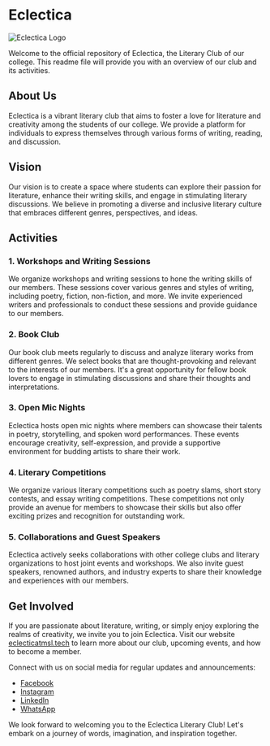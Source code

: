 # **Eclectica**

![Eclectica Logo](https://i.postimg.cc/bNnPRkRk/Capture.jpg)

Welcome to the official repository of Eclectica, the Literary Club of our college. This readme file will provide you with an overview of our club and its activities. 

## About Us

Eclectica is a vibrant literary club that aims to foster a love for literature and creativity among the students of our college. We provide a platform for individuals to express themselves through various forms of writing, reading, and discussion.

## Vision

Our vision is to create a space where students can explore their passion for literature, enhance their writing skills, and engage in stimulating literary discussions. We believe in promoting a diverse and inclusive literary culture that embraces different genres, perspectives, and ideas.

## Activities

### 1. Workshops and Writing Sessions

We organize workshops and writing sessions to hone the writing skills of our members. These sessions cover various genres and styles of writing, including poetry, fiction, non-fiction, and more. We invite experienced writers and professionals to conduct these sessions and provide guidance to our members.

### 2. Book Club

Our book club meets regularly to discuss and analyze literary works from different genres. We select books that are thought-provoking and relevant to the interests of our members. It's a great opportunity for fellow book lovers to engage in stimulating discussions and share their thoughts and interpretations.

### 3. Open Mic Nights

Eclectica hosts open mic nights where members can showcase their talents in poetry, storytelling, and spoken word performances. These events encourage creativity, self-expression, and provide a supportive environment for budding artists to share their work.

### 4. Literary Competitions

We organize various literary competitions such as poetry slams, short story contests, and essay writing competitions. These competitions not only provide an avenue for members to showcase their skills but also offer exciting prizes and recognition for outstanding work.

### 5. Collaborations and Guest Speakers

Eclectica actively seeks collaborations with other college clubs and literary organizations to host joint events and workshops. We also invite guest speakers, renowned authors, and industry experts to share their knowledge and experiences with our members.

## Get Involved

If you are passionate about literature, writing, or simply enjoy exploring the realms of creativity, we invite you to join Eclectica. Visit our website [eclecticatmsl.tech](https://eclecticatmsl.tech/) to learn more about our club, upcoming events, and how to become a member.

Connect with us on social media for regular updates and announcements:

- [Facebook](https://www.facebook.com/eclecticaTMSL/)
- [Instagram](https://www.instagram.com/eclecticatmsl/)
- [LinkedIn](https://www.linkedin.com/in/eclectica-tmsl-342b31185/)
- [WhatsApp](https://api.whatsapp.com/send?phone=7718651718) 

We look forward to welcoming you to the Eclectica Literary Club! Let's embark on a journey of words, imagination, and inspiration together.
